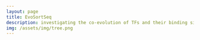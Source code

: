 ```yaml
---
layout: page
title: EvoSortSeq
description: investigating the co-evolution of TFs and their binding sites
img: /assets/img/tree.png
---
```

